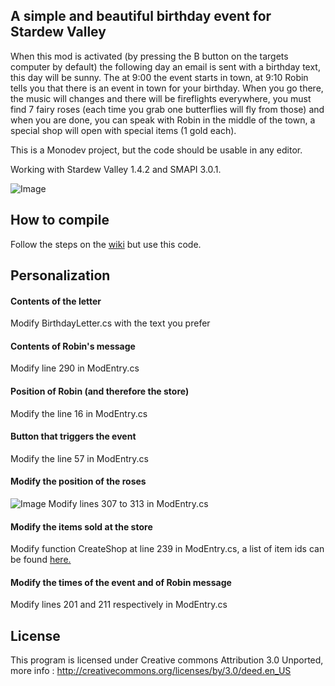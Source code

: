 A simple and beautiful birthday event for Stardew Valley
-------------------------------------------------------

When this mod is activated (by pressing the B button on the targets computer by default) the following day an email is sent with a birthday text, this day will be sunny. The at 9:00 the event starts in town, at 9:10 Robin tells you that there is an event in town for your birthday. When you go there, the music will changes and there will be fireflights everywhere, you must find 7 fairy roses (each time you grab one butterflies will fly from those) and when you are done, you can speak with Robin in the middle of the town, a special shop will open with special items (1 gold each).

This is a Monodev project, but the code should be usable in any editor.

Working with Stardew Valley 1.4.2 and SMAPI 3.0.1.

![Image](https://raw.githubusercontent.com/pjimenezmateo/birthdayevent-stardew-valley/master/images/Collage.png)

## How to compile

Follow the steps on the [wiki](https://stardewvalleywiki.com/Modding:Modder_Guide/Get_Started#Create_the_project) but use this code.

## Personalization

#### Contents of the letter

Modify BirthdayLetter.cs with the text you prefer

#### Contents of Robin's message

Modify line 290 in ModEntry.cs

#### Position of Robin (and therefore the store)

Modify the line 16 in ModEntry.cs

#### Button that triggers the event

Modify the line 57 in ModEntry.cs

#### Modify the position of the roses


![Image](https://raw.githubusercontent.com/pjimenezmateo/birthdayevent-stardew-valley/master/images/Collage.png)
Modify lines 307 to 313 in ModEntry.cs

#### Modify the items sold at the store

Modify function CreateShop at line 239 in ModEntry.cs, a list of item ids can be found [here.](https://www.ign.com/wikis/stardew-valley/Item_Codes_for_Spawning_Cheat)

#### Modify the times of the event and of Robin message

Modify lines 201 and 211 respectively in ModEntry.cs

## License

This program is licensed under Creative commons Attribution 3.0 Unported, more info : 
http://creativecommons.org/licenses/by/3.0/deed.en_US